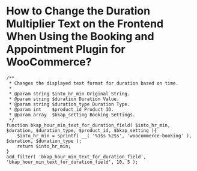 # How to Change the Duration Multiplier Text on the Frontend When Using the Booking and Appointment Plugin for WooCommerce?

```generic
/** 
 * Changes the displayed text format for duration based on time.
 *
 * @param string $into_hr_min Original String.
 * @param string $duration Duration Value.
 * @param string $duration_type Duration Type.
 * @param int    $product_id Product ID.
 * @param array  $bkap_setting Booking Settings.
 */
function bkap_hour_min_text_for_duration_field( $into_hr_min, $duration, $duration_type, $product_id, $bkap_setting ){
	$into_hr_min = sprintf( __( '%1$s %2$s', 'woocommerce-booking' ), $duration, $duration_type );
	return $into_hr_min;
}
add_filter( 'bkap_hour_min_text_for_duration_field', 'bkap_hour_min_text_for_duration_field', 10, 5 );
```